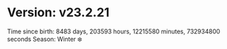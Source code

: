 # Version: v23.2.21
Time since birth: 8483 days, 203593 hours, 12215580 minutes, 732934800 seconds
Season: Winter ❄️
